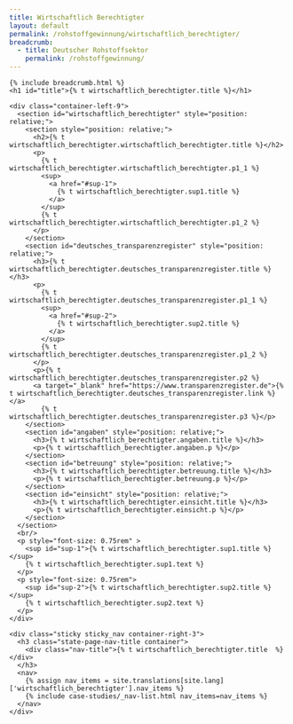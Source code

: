 ```yaml
---
title: Wirtschaftlich Berechtigter
layout: default
permalink: /rohstoffgewinnung/wirtschaftlich_berechtigter/
breadcrumb:
  - title: Deutscher Rohstoffsektor
    permalink: /rohstoffgewinnung/
---
```

<link rel="stylesheet" type="text/css" href="{{ site.baseurl_root }}/css/slick-theme.css"/>
<link rel="stylesheet" type="text/css" href="//cdn.jsdelivr.net/jquery.slick/1.6.0/slick.css"/>

<main class="container-page-wrapper layout-state-pages">
  <section class="container" style="position: relative;">

    {% include breadcrumb.html %}
    <h1 id="title">{% t wirtschaftlich_berechtigter.title %}</h1>

    <div class="container-left-9">
      <section id="wirtschaftlich_berechtigter" style="position: relative;">
        <section style="position: relative;">
          <h2>{% t wirtschaftlich_berechtigter.wirtschaftlich_berechtigter.title %}</h2>
          <p>
            {% t wirtschaftlich_berechtigter.wirtschaftlich_berechtigter.p1_1 %}
            <sup>
              <a href="#sup-1">
                {% t wirtschaftlich_berechtigter.sup1.title %}
              </a>
            </sup>
            {% t wirtschaftlich_berechtigter.wirtschaftlich_berechtigter.p1_2 %}
          </p>
        </section>
        <section id="deutsches_transparenzregister" style="position: relative;">
          <h3>{% t wirtschaftlich_berechtigter.deutsches_transparenzregister.title %}</h3>
          <p>
            {% t wirtschaftlich_berechtigter.deutsches_transparenzregister.p1_1 %}
            <sup>
              <a href="#sup-2">
                {% t wirtschaftlich_berechtigter.sup2.title %}
              </a>
            </sup>
            {% t wirtschaftlich_berechtigter.deutsches_transparenzregister.p1_2 %}
          </p>
          <p>{% t wirtschaftlich_berechtigter.deutsches_transparenzregister.p2 %}
          <a target="_blank" href="https://www.transparenzregister.de">{% t wirtschaftlich_berechtigter.deutsches_transparenzregister.link %}</a>
            {% t wirtschaftlich_berechtigter.deutsches_transparenzregister.p3 %}</p>
        </section>
        <section id="angaben" style="position: relative;">
          <h3>{% t wirtschaftlich_berechtigter.angaben.title %}</h3>
          <p>{% t wirtschaftlich_berechtigter.angaben.p %}</p>
        </section>
        <section id="betreuung" style="position: relative;">
          <h3>{% t wirtschaftlich_berechtigter.betreuung.title %}</h3>
          <p>{% t wirtschaftlich_berechtigter.betreuung.p %}</p>
        </section>
        <section id="einsicht" style="position: relative;">
          <h3>{% t wirtschaftlich_berechtigter.einsicht.title %}</h3>
          <p>{% t wirtschaftlich_berechtigter.einsicht.p %}</p>
        </section>
      </section>
      <br/>
      <p style="font-size: 0.75rem" >
        <sup id="sup-1">{% t wirtschaftlich_berechtigter.sup1.title %}</sup>
        {% t wirtschaftlich_berechtigter.sup1.text %}
      </p>
      <p style="font-size: 0.75rem">
        <sup id="sup-2">{% t wirtschaftlich_berechtigter.sup2.title %}</sup>
        {% t wirtschaftlich_berechtigter.sup2.text %}
      </p>
    </div>

    <div class="sticky sticky_nav container-right-3">
      <h3 class="state-page-nav-title container">
        <div class="nav-title">{% t wirtschaftlich_berechtigter.title  %}</div>
      </h3>
      <nav>
        {% assign nav_items = site.translations[site.lang]['wirtschaftlich_berechtigter'].nav_items %}
        {% include case-studies/_nav-list.html nav_items=nav_items %}
      </nav>
    </div>
  </section>
</main>

<script src="https://ajax.googleapis.com/ajax/libs/jquery/1.12.4/jquery.min.js"></script>
<script type="text/javascript" src="//cdn.jsdelivr.net/jquery.slick/1.6.0/slick.min.js"></script>
<script type="text/javascript" src="{{ site.baseurl_root }}/js/lib/static.min.js" charset="utf-8"></script>
